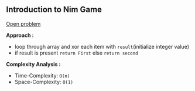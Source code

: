 ## Introduction to Nim Game

[Open problem](https://www.hackerrank.com/challenges/nim-game-1/problem)

**Approach :**<br>

-   loop through array and xor each item with `result`(initialize integer value)
-   if result is present `return First` else `return second`

**Complexity Analysis :**<br>

-   Time-Complexity: `O(n)`
-   Space-Complexity: `O(1)`
